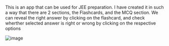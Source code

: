 This is an app that can be used for JEE preparation. I have created it in such a way that there are 2 sections, the Flashcards, and the MCQ section. We can reveal the right answer by clicking on the flashcard, and check wherther selected answer is right or wrong by clicking on the respective options

![image](https://github.com/aaravm/hackathonsdgcops/assets/32593731/409705ec-08fb-4f37-ad02-730ac80ef0f2)
